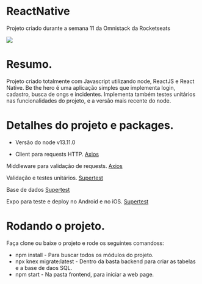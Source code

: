 # ReactNative
Projeto criado durante a semana 11 da Omnistack da Rocketseats

![](https://i.imgur.com/21a64Fa.jpg)

# Resumo. 

Projeto criado totalmente com Javascript utilizando node, ReactJS e React Native. Be the hero é uma aplicação simples que 
implementa login, cadastro, busca de ongs e incidentes. Implementa também testes unitários nas funcionalidades do projeto, e 
a versão mais recente do node.

# Detalhes do projeto e packages. 

* Versão do node v13.11.0

* Client para requests HTTP.
<a href="https://www.npmjs.com/package/axios" target="_blank" rel="noopener noreferrer">Axios</a>

Middleware para validação de requests. 
<a href="https://www.npmjs.com/package/celebrate" target="_blank" rel="noopener noreferrer">Axios</a>

Validação e testes unitários. 
<a href="https://www.npmjs.com/package/supertest" target="_blank" rel="noopener noreferrer">Supertest</a>

Base de dados 
<a href="https://www.npmjs.com/package/sqlite3" target="_blank" rel="noopener noreferrer">Supertest</a>

Expo para teste e deploy no Android e no iOS. 
<a href="https://docs.expo.io/versions/latest/" target="_blank" rel="noopener noreferrer">Supertest</a>

# Rodando o projeto. 

Faça clone ou baixe o projeto e rode os seguintes comandoss: 

* npm install - Para  buscar todos os módulos do projeto. 
* npx knex migrate:latest - Dentro da basta backend para criar as tabelas e a base de daos SQL. 
* npm start - Na pasta frontend, para iniciar a web page. 


